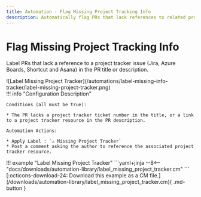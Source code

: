 ```yaml
---
title: Automation - Flag Missing Project Tracking Info
description: Automatically flag PRs that lack references to related project tracking issues.
---
```


# Flag Missing Project Tracking Info

Label PRs that lack a reference to a project tracker issue (Jira, Azure Boards, Shortcut and Asana) in the PR title or description.

<div class="automationImage" markdown="1">
![Label Missing Project Tracker](/automations/label-missing-info-tracker/label-missing-project-tracker.png)
</div>
<div class="automationDescription" markdown="1">
!!! info "Configuration Description"

    Conditions (all must be true):

    * The PR lacks a project tracker ticket number in the title, or a link to a project tracker resource in the PR description.

    Automation Actions:

    * Apply Label : `⚠️ Missing Project Tracker`
    * Post a comment asking the author to reference the associated project tracker resource.

</div>
<div class="automationExample" markdown="1">
!!! example "Label Missing Project Tracker"
    ```yaml+jinja
    --8<-- "docs/downloads/automation-library/label_missing_project_tracker.cm"
    ```
    <div class="result" markdown>
      <span>
      [:octicons-download-24: Download this example as a CM file.](/downloads/automation-library/label_missing_project_tracker.cm){ .md-button }
      </span>
    </div>
</div>
